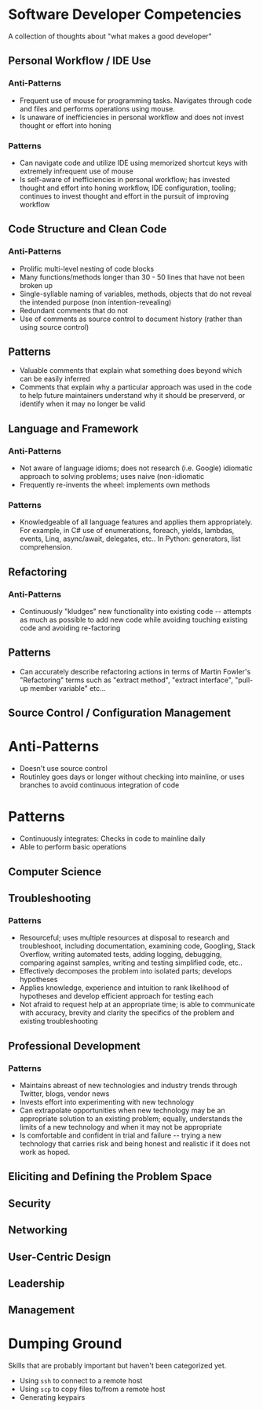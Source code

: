 # Software Developer Competencies
A collection of thoughts about "what makes a good developer"

## Personal Workflow / IDE Use
### Anti-Patterns
* Frequent use of mouse for programming tasks. Navigates through code and files and performs operations using mouse. 
* Is unaware of inefficiencies in personal workflow and does not invest thought or effort into honing 
### Patterns
* Can navigate code and utilize IDE using memorized shortcut keys with extremely infrequent use of mouse 
* Is self-aware of inefficiencies in personal workflow; has invested thought and effort into honing workflow, IDE configuration, tooling; continues to invest thought and effort in the pursuit of improving workflow 

## Code Structure and Clean Code
### Anti-Patterns
* Prolific multi-level nesting of code blocks
* Many functions/methods longer than 30 - 50 lines that have not been broken up 
* Single-syllable naming of variables, methods, objects that do not reveal the intended purpose (non intention-revealing)
* Redundant comments that do not
* Use of comments as source control to document history (rather than using source control) 
## Patterns
* Valuable comments that explain what something does beyond which can be easily inferred 
* Comments that explain why a particular approach was used in the code to help future maintainers understand why it should be preserverd, or identify when it may no longer be valid

## Language and Framework
### Anti-Patterns
* Not aware of language idioms; does not research (i.e. Google) idiomatic approach to solving problems; uses naive (non-idiomatic
* Frequently re-invents the wheel: implements own methods 
### Patterns
* Knowledgeable of all language features and applies them appropriately. For example, in C# use of enumerations, foreach, yields, lambdas, events, Linq, async/await, delegates, etc.. In Python: generators, list comprehension. 

## Refactoring
### Anti-Patterns
* Continuously "kludges" new functionality into existing code -- attempts as much as possible to add new code while avoiding touching existing code and avoiding re-factoring
## Patterns
* Can accurately describe refactoring actions in terms of Martin Fowler's "Refactoring" terms such as "extract method", "extract interface", "pull-up member variable" etc...

## Source Control / Configuration Management
# Anti-Patterns
* Doesn't use source control 
* Routinley goes days or longer without checking into mainline, or uses branches to avoid continuous integration of code
# Patterns
* Continuously integrates: Checks in code to mainline daily 
* Able to perform basic operations 

## Computer Science

## Troubleshooting
### Patterns
* Resourceful; uses multiple resources at disposal to research and troubleshoot, including documentation, examining code, Googling, Stack Overflow, writing automated tests, adding logging, debugging, comparing against samples, writing and testing simplified code, etc.. 
* Effectively decomposes the problem into isolated parts; develops hypotheses 
* Applies knowledge, experience and intuition to rank likelihood of hypotheses and develop efficient approach for testing each
* Not afraid to request help at an appropriate time; is able to communicate with accuracy, brevity and clarity the specifics of the problem and existing troubleshooting 

## Professional Development
### Patterns
* Maintains abreast of new technologies and industry trends through Twitter, blogs, vendor news
* Invests effort into experimenting with new technology
* Can extrapolate opportunities when new technology may be an appropriate solution to an existing problem; equally, understands the limits of a new technology and when it may not be appropriate 
* Is comfortable and confident in trial and failure -- trying a new technology that carries risk and being honest and realistic if it does not work as hoped. 

## Eliciting and Defining the Problem Space

## Security

## Networking 

## User-Centric Design

## Leadership

## Management

# Dumping Ground
Skills that are probably important but haven't been categorized yet.
- Using `ssh` to connect to a remote host
- Using `scp` to copy files to/from a remote host
- Generating keypairs
